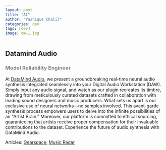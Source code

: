 ```yaml
---
layout: post
title: "AI"
author: "Yashique Chalil"
categories: dev
tags: [dev]
image: dm-1.jpg
---
```


## Datamind Audio
<h3 style="color: gray;">Model Reliability Engineer</h3>

At <a href="https://datamindaudio.ai/">DataMind Audio</a>, we present a groundbreaking real-time neural audio synthesis integrated seamlessly into your Digital Audio Workstation (DAW). Simply input any audio signal, and watch as our plugin recreates its timbre, drawing from meticulously curated datasets crafted in collaboration with leading sound designers and music producers. What sets us apart is our exclusive use of neural networks—no samples involved. This avant-garde synthesis process empowers users to delve into the infinite possibilities of an "Artist Brain." Moreover, our platform is committed to ethical sourcing, guaranteeing that artists receive proper compensation for their invaluable contributions to the dataset. Experience the future of audio synthesis with DataMind Audio.

Articles: <a href="https://gearspace.com/board/product-alerts-older-than-2-months/1425481-datamind-audio-unveils-virtual-ai-instrument-ethically-sourced-artist-brains.html">Gearspace</a>, <a href="https://www.musicradar.com/news/datamind-audio-combobulator">Music Radar</a>





